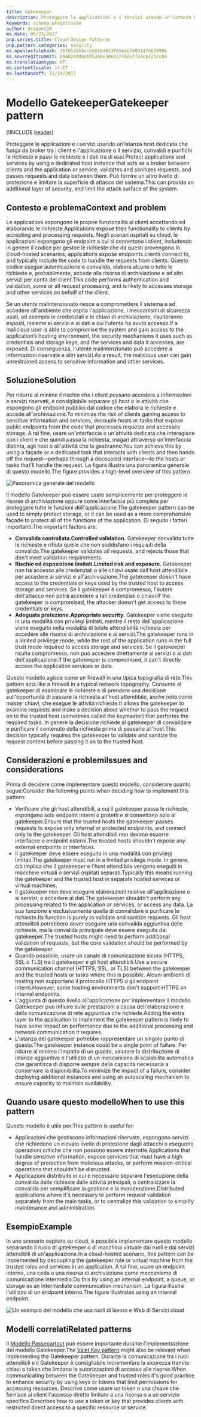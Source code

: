 ```yaml
---
title: Gatekeeper
description: Proteggere le applicazioni e i servizi usando un'istanza host dedicata che funga da broker tra i client e l'applicazione o il servizio, convalidi e purifichi le richieste e passi le richieste e i dati tra di essi.
keywords: schema progettuale
author: dragon119
ms.date: 06/23/2017
pnp.series.title: Cloud Design Patterns
pnp.pattern.categories: security
ms.openlocfilehash: 39f8548bbccb5e19d433f65b2e7e09147d676996
ms.sourcegitcommit: b0482d49aab0526be386837702e7724c61232c60
ms.translationtype: HT
ms.contentlocale: it-IT
ms.lasthandoff: 11/14/2017
---
```

# <a name="gatekeeper-pattern"></a><span data-ttu-id="9dff5-104">Modello Gatekeeper</span><span class="sxs-lookup"><span data-stu-id="9dff5-104">Gatekeeper pattern</span></span>

[!INCLUDE [header](../_includes/header.md)]

<span data-ttu-id="9dff5-105">Proteggere le applicazioni e i servizi usando un'istanza host dedicata che funga da broker tra i client e l'applicazione o il servizio, convalidi e purifichi le richieste e passi le richieste e i dati tra di essi.</span><span class="sxs-lookup"><span data-stu-id="9dff5-105">Protect applications and services by using a dedicated host instance that acts as a broker between clients and the application or service, validates and sanitizes requests, and passes requests and data between them.</span></span> <span data-ttu-id="9dff5-106">Può fornire un altro livello di protezione e limitare la superficie di attacco del sistema.</span><span class="sxs-lookup"><span data-stu-id="9dff5-106">This can provide an additional layer of security, and limit the attack surface of the system.</span></span>

## <a name="context-and-problem"></a><span data-ttu-id="9dff5-107">Contesto e problema</span><span class="sxs-lookup"><span data-stu-id="9dff5-107">Context and problem</span></span>

<span data-ttu-id="9dff5-108">Le applicazioni espongono le proprie funzionalità ai client accettando ed elaborando le richieste.</span><span class="sxs-lookup"><span data-stu-id="9dff5-108">Applications expose their functionality to clients by accepting and processing requests.</span></span> <span data-ttu-id="9dff5-109">Negli scenari ospitati su cloud, le applicazioni espongono gli endpoint a cui si connettono i client, includendo in genere il codice per gestire le richieste che da questi provengono.</span><span class="sxs-lookup"><span data-stu-id="9dff5-109">In cloud-hosted scenarios, applications expose endpoints clients connect to, and typically include the code to handle the requests from clients.</span></span> <span data-ttu-id="9dff5-110">Questo codice esegue autenticazione e convalida, elabora alcune o tutte le richieste e, probabilmente, accede alla risorsa di archiviazione e ad altri servizi per conto del client.</span><span class="sxs-lookup"><span data-stu-id="9dff5-110">This code performs authentication and validation, some or all request processing, and is likely to accesses storage and other services on behalf of the client.</span></span>

<span data-ttu-id="9dff5-111">Se un utente malintenzionato riesce a compromettere il sistema e ad accedere all'ambiente che ospita l'applicazione, i meccanismi di sicurezza usati, ad esempio le credenziali e le chiavi di archiviazione, risulteranno esposti, insieme ai servizi e ai dati a cui l'utente ha avuto accesso.</span><span class="sxs-lookup"><span data-stu-id="9dff5-111">If a malicious user is able to compromise the system and gain access to the application’s hosting environment, the security mechanisms it uses such as credentials and storage keys, and the services and data it accesses, are exposed.</span></span> <span data-ttu-id="9dff5-112">Di conseguenza, l'utente malintenzionato può accedere a informazioni riservate e altri servizi.</span><span class="sxs-lookup"><span data-stu-id="9dff5-112">As a result, the malicious user can gain unrestrained access to sensitive information and other services.</span></span>

## <a name="solution"></a><span data-ttu-id="9dff5-113">Soluzione</span><span class="sxs-lookup"><span data-stu-id="9dff5-113">Solution</span></span>

<span data-ttu-id="9dff5-114">Per ridurre al minimo il rischio che i client possano accedere a informazioni e servizi riservati, è consigliabile separare gli host o le attività che espongono gli endpoint pubblici dal codice che elabora le richieste e accede all'archiviazione.</span><span class="sxs-lookup"><span data-stu-id="9dff5-114">To minimize the risk of clients gaining access to sensitive information and services, decouple hosts or tasks that expose public endpoints from the code that processes requests and accesses storage.</span></span> <span data-ttu-id="9dff5-115">A tal fine, usare un'interfaccia o un'attività dedicata che interagisce con i client e che quindi passa la richiesta, magari attraverso un'interfaccia distinta, agli host o all'attività che la gestiranno.</span><span class="sxs-lookup"><span data-stu-id="9dff5-115">You can achieve this by using a façade or a dedicated task that interacts with clients and then hands off the request&mdash;perhaps through a decoupled interface&mdash;to the hosts or tasks that'll handle the request.</span></span> <span data-ttu-id="9dff5-116">La figura illustra una panoramica generale di questo modello.</span><span class="sxs-lookup"><span data-stu-id="9dff5-116">The figure provides a high-level overview of this pattern.</span></span>

![Panoramica generale del modello](./_images/gatekeeper-diagram.png)


<span data-ttu-id="9dff5-118">Il modello Gatekeeper può essere usato semplicemente per proteggere le risorse di archiviazione oppure come interfaccia più completa per proteggere tutte le funzioni dell'applicazione.</span><span class="sxs-lookup"><span data-stu-id="9dff5-118">The gatekeeper pattern can be used to simply protect storage, or it can be used as a more comprehensive façade to protect all of the functions of the application.</span></span> <span data-ttu-id="9dff5-119">Di seguito i fattori importanti:</span><span class="sxs-lookup"><span data-stu-id="9dff5-119">The important factors are:</span></span>

- <span data-ttu-id="9dff5-120">**Convalida controllata.**</span><span class="sxs-lookup"><span data-stu-id="9dff5-120">**Controlled validation.**</span></span> <span data-ttu-id="9dff5-121">Gatekeeper convalida tutte le richieste e rifiuta quelle che non soddisfano i requisiti della convalida.</span><span class="sxs-lookup"><span data-stu-id="9dff5-121">The gatekeeper validates all requests, and rejects those that don't meet validation requirements.</span></span>
- <span data-ttu-id="9dff5-122">**Rischio ed esposizione limitati.**</span><span class="sxs-lookup"><span data-stu-id="9dff5-122">**Limited risk and exposure.**</span></span> <span data-ttu-id="9dff5-123">Gatekeeper non ha accesso alle credenziali o alle chiavi usate dall'host attendibile per accedere ai servizi e all'archiviazione.</span><span class="sxs-lookup"><span data-stu-id="9dff5-123">The gatekeeper doesn't have access to the credentials or keys used by the trusted host to access storage and services.</span></span> <span data-ttu-id="9dff5-124">Se il gatekeeper è compromesso, l'autore dell'attacco non potrà accedere a tali credenziali o chiavi.</span><span class="sxs-lookup"><span data-stu-id="9dff5-124">If the gatekeeper is compromised, the attacker doesn't get access to these credentials or keys.</span></span>
- <span data-ttu-id="9dff5-125">**Adeguata protezione.**</span><span class="sxs-lookup"><span data-stu-id="9dff5-125">**Appropriate security.**</span></span> <span data-ttu-id="9dff5-126">Gatekeeper viene eseguito in una modalità con privilegi limitati, mentre il resto dell'applicazione viene eseguito nella modalità di totale attendibilità richiesta per accedere alle risorse di archiviazione e ai servizi.</span><span class="sxs-lookup"><span data-stu-id="9dff5-126">The gatekeeper runs in a limited privilege mode, while the rest of the application runs in the full trust mode required to access storage and services.</span></span> <span data-ttu-id="9dff5-127">Se il gatekeeper risulta compromesso, non può accedere direttamente ai servizi o ai dati dell'applicazione.</span><span class="sxs-lookup"><span data-stu-id="9dff5-127">If the gatekeeper is compromised, it can't directly access the application services or data.</span></span>

<span data-ttu-id="9dff5-128">Questo modello agisce come un firewall in una tipica topografia di rete.</span><span class="sxs-lookup"><span data-stu-id="9dff5-128">This pattern acts like a firewall in a typical network topography.</span></span> <span data-ttu-id="9dff5-129">Consente al gatekeeper di esaminare le richieste e di prendere una decisione sull'opportunità di passare la richiesta all'host attendibile, anche noto come master chiavi, che esegue le attività richieste.</span><span class="sxs-lookup"><span data-stu-id="9dff5-129">It allows the gatekeeper to examine requests and make a decision about whether to pass the request on to the trusted host (sometimes called the keymaster) that performs the required tasks.</span></span> <span data-ttu-id="9dff5-130">In genere la decisione richiede al gatekeeper di convalidare e purificare il contenuto della richiesta prima di passarlo all'host.</span><span class="sxs-lookup"><span data-stu-id="9dff5-130">This decision typically requires the gatekeeper to validate and sanitize the request content before passing it on to the trusted host.</span></span>

## <a name="issues-and-considerations"></a><span data-ttu-id="9dff5-131">Considerazioni e problemi</span><span class="sxs-lookup"><span data-stu-id="9dff5-131">Issues and considerations</span></span>

<span data-ttu-id="9dff5-132">Prima di decidere come implementare questo modello, considerare quanto segue:</span><span class="sxs-lookup"><span data-stu-id="9dff5-132">Consider the following points when deciding how to implement this pattern:</span></span>

- <span data-ttu-id="9dff5-133">Verificare che gli host attendibili, a cui il gatekeeper passa le richieste, espongano solo endpoint interni o protetti e si connettano solo al gatekeeper.</span><span class="sxs-lookup"><span data-stu-id="9dff5-133">Ensure that the trusted hosts the gatekeeper passes requests to expose only internal or protected endpoints, and connect only to the gatekeeper.</span></span> <span data-ttu-id="9dff5-134">Gli host attendibili non devono esporre interfacce o endpoint esterni.</span><span class="sxs-lookup"><span data-stu-id="9dff5-134">The trusted hosts shouldn't expose any external endpoints or interfaces.</span></span>
- <span data-ttu-id="9dff5-135">Il gatekeeper deve essere eseguito in una modalità con privilegi limitati.</span><span class="sxs-lookup"><span data-stu-id="9dff5-135">The gatekeeper must run in a limited privilege mode.</span></span> <span data-ttu-id="9dff5-136">In genere, ciò implica che il gatekeeper e l'host attendibile vengono eseguiti in macchine virtuali o servizi ospitati separati.</span><span class="sxs-lookup"><span data-stu-id="9dff5-136">Typically this means running the gatekeeper and the trusted host in separate hosted services or virtual machines.</span></span>
- <span data-ttu-id="9dff5-137">Il gatekeeper non deve eseguire elaborazioni relative all'applicazione o ai servizi, o accedere ai dati.</span><span class="sxs-lookup"><span data-stu-id="9dff5-137">The gatekeeper shouldn't perform any processing related to the application or services, or access any data.</span></span> <span data-ttu-id="9dff5-138">La sua funzione è esclusivamente quella di convalidare e purificare le richieste.</span><span class="sxs-lookup"><span data-stu-id="9dff5-138">Its function is purely to validate and sanitize requests.</span></span> <span data-ttu-id="9dff5-139">Gli host attendibili potrebbero dover eseguire una convalida aggiuntiva delle richieste, ma la convalida principale deve essere eseguita dal gatekeeper.</span><span class="sxs-lookup"><span data-stu-id="9dff5-139">The trusted hosts might need to perform additional validation of requests, but the core validation should be performed by the gatekeeper.</span></span>
- <span data-ttu-id="9dff5-140">Quando possibile, usare un canale di comunicazione sicura (HTTPS, SSL o TLS) tra il gatekeeper e gli host attendibili.</span><span class="sxs-lookup"><span data-stu-id="9dff5-140">Use a secure communication channel (HTTPS, SSL, or TLS) between the gatekeeper and the trusted hosts or tasks where this is possible.</span></span> <span data-ttu-id="9dff5-141">Alcuni ambienti di hosting non supportano il protocollo HTTPS o gli endpoint interni.</span><span class="sxs-lookup"><span data-stu-id="9dff5-141">However, some hosting environments don't support HTTPS on internal endpoints.</span></span>
- <span data-ttu-id="9dff5-142">L'aggiunta di questo livello all'applicazione per implementare il modello Gatekeeper può influire sulle prestazioni a causa dell'elaborazione e della comunicazione di rete aggiuntiva che richiede.</span><span class="sxs-lookup"><span data-stu-id="9dff5-142">Adding the extra layer to the application to implement the gatekeeper pattern is likely to have some impact on performance due to the additional processing and network communication it requires.</span></span>
- <span data-ttu-id="9dff5-143">L'istanza del gatekeeper potrebbe rappresentare un singolo punto di guasto.</span><span class="sxs-lookup"><span data-stu-id="9dff5-143">The gatekeeper instance could be a single point of failure.</span></span> <span data-ttu-id="9dff5-144">Per ridurre al minimo l'impatto di un guasto, valutare la distribuzione di istanze aggiuntive e l'utilizzo di un meccanismo di scalabilità automatica che garantisca di disporre sempre della capacità necessaria a conservare la disponibilità.</span><span class="sxs-lookup"><span data-stu-id="9dff5-144">To minimize the impact of a failure, consider deploying additional instances and using an autoscaling mechanism to ensure capacity to maintain availability.</span></span>

## <a name="when-to-use-this-pattern"></a><span data-ttu-id="9dff5-145">Quando usare questo modello</span><span class="sxs-lookup"><span data-stu-id="9dff5-145">When to use this pattern</span></span>

<span data-ttu-id="9dff5-146">Questo modello è utile per:</span><span class="sxs-lookup"><span data-stu-id="9dff5-146">This pattern is useful for:</span></span>

- <span data-ttu-id="9dff5-147">Applicazioni che gestiscono informazioni riservate, espongono servizi che richiedono un elevato livello di protezione dagli attacchi o eseguono operazioni critiche che non possono essere interrotte.</span><span class="sxs-lookup"><span data-stu-id="9dff5-147">Applications that handle sensitive information, expose services that must have a high degree of protection from malicious attacks, or perform mission-critical operations that shouldn't be disrupted.</span></span>
- <span data-ttu-id="9dff5-148">Applicazioni distribuite in cui è necessario separare l'esecuzione della convalida delle richieste dalle attività principali, o centralizzare la convalida per semplificare la gestione e la manutenzione.</span><span class="sxs-lookup"><span data-stu-id="9dff5-148">Distributed applications where it's necessary to perform request validation separately from the main tasks, or to centralize this validation to simplify maintenance and administration.</span></span>

## <a name="example"></a><span data-ttu-id="9dff5-149">Esempio</span><span class="sxs-lookup"><span data-stu-id="9dff5-149">Example</span></span>

<span data-ttu-id="9dff5-150">In uno scenario ospitato su cloud, è possibile implementare questo modello separando il ruolo di gatekeeper o di macchina virtuale dai ruoli e dai servizi attendibili di un'applicazione.</span><span class="sxs-lookup"><span data-stu-id="9dff5-150">In a cloud-hosted scenario, this pattern can be implemented by decoupling the gatekeeper role or virtual machine from the trusted roles and services in an application.</span></span> <span data-ttu-id="9dff5-151">A tal fine, usare un endpoint interno, una coda o una risorsa di archiviazione come meccanismo di comunicazione intermedio.</span><span class="sxs-lookup"><span data-stu-id="9dff5-151">Do this by using an internal endpoint, a queue, or storage as an intermediate communication mechanism.</span></span> <span data-ttu-id="9dff5-152">La figura illustra l'utilizzo di un endpoint interno.</span><span class="sxs-lookup"><span data-stu-id="9dff5-152">The figure illustrates using an internal endpoint.</span></span>

![Un esempio del modello che usa ruoli di lavoro e Web di Servizi cloud](./_images/gatekeeper-endpoint.png)


## <a name="related-patterns"></a><span data-ttu-id="9dff5-154">Modelli correlati</span><span class="sxs-lookup"><span data-stu-id="9dff5-154">Related patterns</span></span>

<span data-ttu-id="9dff5-155">Il [Modello Passepartout](valet-key.md) può essere importante durante l'implementazione del modello Gatekeeper.</span><span class="sxs-lookup"><span data-stu-id="9dff5-155">The [Valet Key pattern](valet-key.md) might also be relevant when implementing the Gatekeeper pattern.</span></span> <span data-ttu-id="9dff5-156">Durante la comunicazione tra i ruoli attendibili e il Gatekeeper è consigliabile incrementare la sicurezza tramite chiavi o token che limitano le autorizzazioni di accesso alle risorse.</span><span class="sxs-lookup"><span data-stu-id="9dff5-156">When communicating between the Gatekeeper and trusted roles it's good practice to enhance security by using keys or tokens that limit permissions for accessing resources.</span></span> <span data-ttu-id="9dff5-157">Descrive come usare un token o una chiave che fornisce ai client l'accesso diretto limitato a una risorsa o a un servizio specifico.</span><span class="sxs-lookup"><span data-stu-id="9dff5-157">Describes how to use a token or key that provides clients with restricted direct access to a specific resource or service.</span></span>
